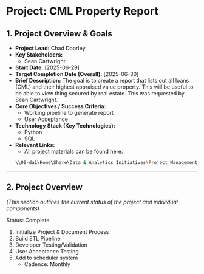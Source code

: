 # Project: CML Property Report
## 1. Project Overview & Goals
*   **Project Lead:** Chad Doorley
*   **Key Stakeholders:**
    - Sean Cartwright
*   **Start Date:** [2025-06-29]
*   **Target Completion Date (Overall):** [2025-06-30]
*   **Brief Description:**
    The goal is to create a report that lists out all loans (CML) and their highest appraised value property. This will be useful to be able to view thing secured by real estate. This was requested by Sean Cartwright.
*   **Core Objectives / Success Criteria:**
    - Working pipeline to generate report
    - User Acceptance
*   **Technology Stack (Key Technologies):**
    - Python
    - SQL
*   **Relevant Links:**
    - All project materials can be found here:
    ```bash
    \\00-da1\Home\Share\Data & Analytics Initiatives\Project Management\Credit_Loan_Review\Property_Report
    ```
---
## 2. Project Overview 
*(This section outlines the current status of the project and individual components)*

Status: Complete 

1. Initialize Project & Document Process
2. Build ETL Pipeline
3. Developer Testing/Validation
4. User Acceptance Testing
5. Add to scheduler system
    - Cadence: Monthly


